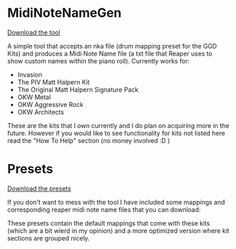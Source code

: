 # MidiNoteNameGen

[Download the tool](https://raw.githubusercontent.com/pattersonjosh15/MidiNoteNameGen/main/download/MidiNoteNameGen.exe)

A simple tool that accepts an nka file (drum mapping preset for the GGD Kits) and 
produces a Midi Note Name file (a txt file that Reaper uses to show custom names within the piano roll). Currently works for:
- Invasion
- The PIV Matt Halpern Kit
- The Original Matt Halpern Signature Pack
- OKW Metal
- OKW Aggressive Rock
- OKW Architects

These are the kits that I own currently and I do plan on acquiring more in the future.  However if you would like to see functionality for kits not listed here read the "How To Help" section (no money involved :D )

# Presets

[Download the presets](https://raw.githubusercontent.com/pattersonjosh15/MidiNoteNameGen/presets)

If you don't want to mess with the tool I have included some mappings and corresponding reaper midi note name files that you can download:

These presets contain the default mappings that come with these kits (which are a bit wierd in my opinion) and a more optimized version where kit sections are grouped nicely.
